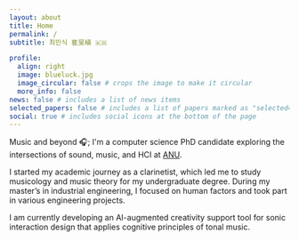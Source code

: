 ```yaml
---
layout: about
title: Home
permalink: /
subtitle: 최민식 崔旻植 🇰🇷

profile:
  align: right
  image: blueluck.jpg
  image_circular: false # crops the image to make it circular
  more_info: false
news: false # includes a list of news items
selected_papers: false # includes a list of papers marked as "selected={true}"
social: true # includes social icons at the bottom of the page
---
```


Music and beyond 🎧; I'm a computer science PhD candidate exploring the intersections of sound, music, and HCI at [ANU](https://www.anu.edu.au/).

I started my academic journey as a clarinetist, which led me to study musicology and music theory for my undergraduate degree. During my master’s in industrial engineering, I focused on human factors and took part in various engineering projects. 

I am currently developing an AI-augmented creativity support tool for sonic interaction design that applies cognitive principles of tonal music.

